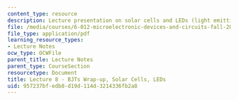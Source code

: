 ```yaml
---
content_type: resource
description: Lecture presentation on solar cells and LEDs (light emitting diodes).
file: /media/courses/6-012-microelectronic-devices-and-circuits-fall-2009/957237bfedb8d19d114d3214336fb2a8_MIT6_012F09_lec08.pdf
file_type: application/pdf
learning_resource_types:
- Lecture Notes
ocw_type: OCWFile
parent_title: Lecture Notes
parent_type: CourseSection
resourcetype: Document
title: Lecture 8 - BJTs Wrap-up, Solar Cells, LEDs
uid: 957237bf-edb8-d19d-114d-3214336fb2a8
---
```

